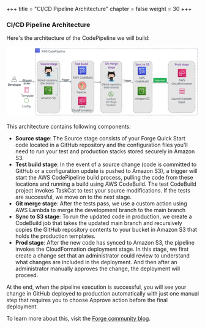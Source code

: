 +++
title = "CI/CD Pipeline Architecture"
chapter = false
weight = 30
+++

### CI/CD Pipeline Architecture
Here's the architecture of the CodePipeline we will build:

![arch](/images/forge-cicd-taskcat-pipeline.png)

This architecture contains following components:

- **Source stage**: The Source stage consists of your Forge Quick Start code located in a GitHub repository and the configuration files you'll need to run your test and production stacks stored securely in Amazon S3.  
- **Test build stage**: In the event of a source change (code is committed to GitHub  or a configuration update is pushed to Amazon S3), a trigger will start the AWS CodePipeline build process, pulling the code from these locations and running a build using AWS CodeBuild. The test CodeBuild project invokes TaskCat to test your source modifications. If the tests are successful, we move on to the next stage.
- **Git merge stage**: After the tests pass, we use a custom action using AWS Lambda to merge the development branch to the main branch
- **Sync to S3 stage**: To run the updated code in production, we create a CodeBuild job that takes the updated main branch and recursively copies the GitHub repository contents to your bucket in Amazon S3 that holds the production templates.
- **Prod stage**: After the new code has synced to Amazon S3, the pipeline invokes the CloudFormation deployment stage. In this stage, we first create a change set that an administrator could review to understand what changes are included in the deployment. And then after an administrator manually approves the change, the deployment will proceed. 

At the end, when the pipeline execution is successful, you will see your change in GitHub deployed to production automatically with just one manual step that requires you to choose Approve action before the final deployment.

To learn more about this, visit the [Forge community blog](https://forge.autodesk.com/blog/guest-blog-continuous-delivery-how-easily-take-your-forge-application-development-production).